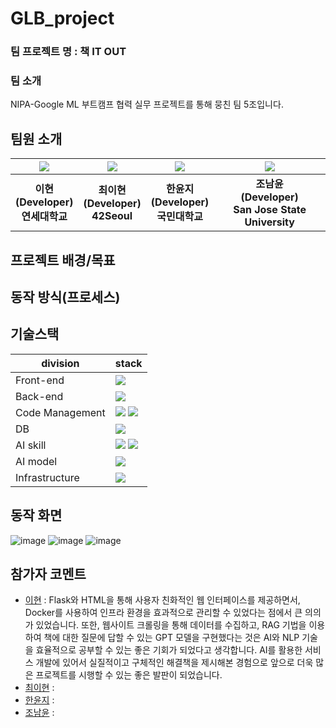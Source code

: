 # GLB_project
### 팀 프로젝트 명 : 책 IT OUT
### 팀 소개
NIPA-Google ML 부트캠프 협력 실무 프로젝트를 통해 뭉친 팀 5조입니다.

## 팀원 소개
| ![](https://github.com/LEE-Hyeon0771.png) | ![](https://github.com/xliiadastra.png) | ![](https://github.com/h-yunji.png) | ![](https://github.com/nxmyxxn.png) |
| :--------------------------------------: | :--------------------------------------: | :--------------------------------------: | :-----------------------------------: |
|             **이현<br>(Developer)<br>연세대학교**              |             **최이현<br>(Developer)<br>42Seoul**              |             **한윤지<br>(Developer)<br>국민대학교**              |            **조남윤<br>(Developer)<br>San Jose State University**            |

## 프로젝트 배경/목표


## 동작 방식(프로세스)


## 기술스택

| division        | stack                                                                                                                                                                                                                                                                                                       |
| --------------- | ----------------------------------------------------------------------------------------------------------------------------------------------------------------------------------------------------------------------------------------------------------------------------------------------------------- |
| Front-end       | <img src="https://img.shields.io/badge/html-F05032?style=for-the-badge&logo=html&logoColor=black">  |
| Back-end        | <img src="https://img.shields.io/badge/Flask-61DAFB?style=for-the-badge&logo=Flask&logoColor=black"> |
| Code Management | <img src="https://img.shields.io/badge/git-F05032?style=for-the-badge&logo=git&logoColor=black"> <img src="https://img.shields.io/badge/github-181717?style=for-the-badge&logo=github&logoColor=black"> |
| DB              | <img src="https://img.shields.io/badge/chromaDB-4479A1?style=for-the-badge&logo=chromaDB&logoColor=black"> |
| AI skill        | <img src="https://img.shields.io/badge/langchain-181717?style=for-the-badge&logo=langchain&logoColor=black"> <img src="https://img.shields.io/badge/RAG-181717?style=for-the-badge&logo=RAG&logoColor=black">
| AI model        | <img src="https://img.shields.io/badge/GPT-6DB33F?style=for-the-badge&logo=GPT&logoColor=black">
| Infrastructure    | <img src="https://img.shields.io/badge/docker-4479A1?style=for-the-badge&logo=docker&logoColor=black">


## 동작 화면

![image](https://github.com/user-attachments/assets/7822a49f-a257-4909-a4c0-7b0d127f5151)
![image](https://github.com/user-attachments/assets/c16029b7-aaaf-4f7b-ade3-5bfb44a54e88)
![image](https://github.com/user-attachments/assets/123461cb-a475-482a-8031-dd8bc2859e8c)


## 참가자 코멘트

- [이현](https://github.com/LEE-hyeon0771) : Flask와 HTML을 통해 사용자 친화적인 웹 인터페이스를 제공하면서, Docker를 사용하여 인프라 환경을 효과적으로 관리할 수 있었다는 점에서 큰 의의가 있었습니다. 또한, 웹사이트 크롤링을 통해 데이터를 수집하고, RAG 기법을 이용하여 책에 대한 질문에 답할 수 있는 GPT 모델을 구현했다는 것은 AI와 NLP 기술을 효율적으로 공부할 수 있는 좋은 기회가 되었다고 생각합니다. AI를 활용한 서비스 개발에 있어서 실질적이고 구체적인 해결책을 제시해본 경험으로 앞으로 더욱 많은 프로젝트를 시행할 수 있는 좋은 발판이 되었습니다.
- [최이현](https://github.com/xliiadastra) :
- [한윤지](https://github.com/h-yunji) :
- [조남윤](https://github.com/nxmyxxn) :



